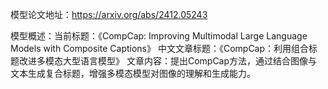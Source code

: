 模型论文地址：https://arxiv.org/abs/2412.05243

模型概述：当前标题：《CompCap: Improving Multimodal Large Language Models with Composite Captions》
中文文章标题：《CompCap：利用组合标题改进多模态大型语言模型》
文章内容：提出CompCap方法，通过结合图像与文本生成复合标题，增强多模态模型对图像的理解和生成能力。
